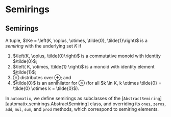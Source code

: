 Semirings
=========

Semirings
---------

A tuple, $\Ke = \left(K, \oplus, \otimes, \tilde{0}, \tilde{1}\right)$ is
a _semiring_ with the underlying set $K$ if

1. $\left(K, \oplus, \tilde{0}\right)$ is a commutative monoid with identity
   $\tilde{0}$;
2. $\left( K, \otimes, \tilde{1} \right)$ is a monoid with identity element $\tilde{1}$;
3. $\otimes$ distributes over $\oplus$; and
4. $\tilde{0}$ is an annihilator for $\otimes$ (for all $k \in K, k \otimes \tilde{0}
   = \tilde{0} \otimes k = \tilde{0}$).

In `automatix`, we define semirings as subclasses of the
[`AbstractSemiring`][automatix.semirings.AbstractSemiring] class, and overriding its
`ones`, `zeros`, `add`, `mul`, `sum`, and `prod` methods, which correspond to semiring
elements.


